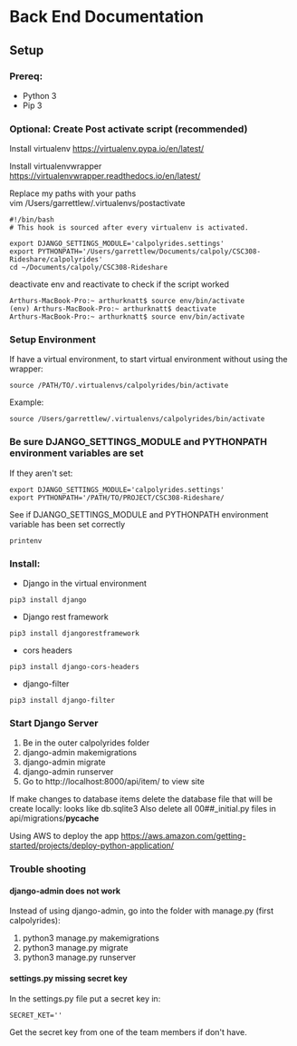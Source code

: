 # Back End Documentation

## Setup

### Prereq:
* Python 3
* Pip 3

### Optional: Create Post activate script (recommended)

Install virtualenv
https://virtualenv.pypa.io/en/latest/

Install virtualenvwrapper
https://virtualenvwrapper.readthedocs.io/en/latest/

Replace my paths with your paths<br/>
vim /Users/garrettlew/.virtualenvs/postactivate
```
#!/bin/bash
# This hook is sourced after every virtualenv is activated.

export DJANGO_SETTINGS_MODULE='calpolyrides.settings'
export PYTHONPATH='/Users/garrettlew/Documents/calpoly/CSC308-Rideshare/calpolyrides'
cd ~/Documents/calpoly/CSC308-Rideshare
```

deactivate env and reactivate to check if the script worked
```
Arthurs-MacBook-Pro:~ arthurknatt$ source env/bin/activate
(env) Arthurs-MacBook-Pro:~ arthurknatt$ deactivate
Arthurs-MacBook-Pro:~ arthurknatt$ source env/bin/activate
```

### Setup Environment
If have a virtual environment, to start virtual environment without using the wrapper:
```
source /PATH/TO/.virtualenvs/calpolyrides/bin/activate
```

Example:
```
source /Users/garrettlew/.virtualenvs/calpolyrides/bin/activate
```

### Be sure DJANGO_SETTINGS_MODULE and PYTHONPATH environment variables are set
If they aren't set:
```
export DJANGO_SETTINGS_MODULE='calpolyrides.settings'
export PYTHONPATH='/PATH/TO/PROJECT/CSC308-Rideshare/
```
See if DJANGO_SETTINGS_MODULE and PYTHONPATH environment variable has been set correctly
```
printenv
```

### Install: 
- Django in the virtual environment
```
pip3 install django
```

- Django rest framework
```
pip3 install djangorestframework
```

- cors headers
```
pip3 install django-cors-headers
```

- django-filter
```
pip3 install django-filter
```

### Start Django Server

1. Be in the outer calpolyrides folder
2. django-admin makemigrations
3. django-admin migrate
4. django-admin runserver
5. Go to http://localhost:8000/api/item/ to view site

If make changes to database items delete the database file that will be create locally: looks like db.sqlite3
Also delete all 00##_initial.py files in api/migrations/__pycache__

Using AWS to deploy the app
https://aws.amazon.com/getting-started/projects/deploy-python-application/


### Trouble shooting

#### django-admin does not work
Instead of using django-admin, go into the folder with manage.py (first calpolyrides):
1. python3 manage.py makemigrations
2. python3 manage.py migrate
3. python3 manage.py runserver

#### settings.py missing secret key
In the settings.py file put a secret key in:
```
SECRET_KET=''
```
Get the secret key from one of the team members if don't have.



